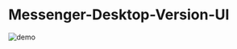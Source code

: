 # Messenger-Desktop-Version-UI
![demo](https://user-images.githubusercontent.com/62868878/87682768-dffe4f80-c79d-11ea-8a02-28cdb7e27b57.JPG)
